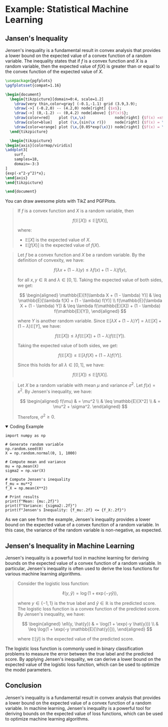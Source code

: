 # Example: Statistical Machine Learning

## Jansen's Inequality

Jensen's inequality is a fundamental result in convex analysis that provides a lower bound on the expected value of a convex function of a random variable. The inequality states that if $f$ is a convex function and $X$ is a random variable, then the expected value of $f(X)$ is greater than or equal to the convex function of the expected value of $X$.

```tikz
\usepackage{pgfplots}
\pgfplotsset{compat=1.16}

\begin{document}
  \begin{tikzpicture}[domain=0:4, scale=1.2]
    \draw[very thin,color=gray] (-0.1,-1.1) grid (3.9,3.9);
    \draw[->] (-0.2,0) -- (4.2,0) node[right] {$x$};
    \draw[->] (0,-1.2) -- (0,4.2) node[above] {$f(x)$};
    \draw[color=red]    plot (\x,\x)             node[right] {$f(x) =x$};
    \draw[color=blue]   plot (\x,{sin(\x r)})    node[right] {$f(x) = \sin x$};
    \draw[color=orange] plot (\x,{0.05*exp(\x)}) node[right] {$f(x) = \frac{1}{20} \mathrm e^x$};
  \end{tikzpicture}

  \begin{tikzpicture}
\begin{axis}[colormap/viridis]
\addplot3[
	surf,
	samples=18,
	domain=-3:3
]
{exp(-x^2-y^2)*x};
\end{axis}
\end{tikzpicture}

\end{document}
```

<span class="caption">
You can draw awesome plots with TikZ and PGFPlots.
</span>

<blockquote class="theorem">

If $f$ is a convex function and $X$ is a random variable, then

$$
f(\mathbb{E}[X]) \leq \mathbb{E}[f(X)],
$$

where:

- $\mathbb{E}[X]$ is the expected value of $X$.
- $\mathbb{E}[f(X)]$ is the expected value of $f(X)$.

</blockquote>

<blockquote class="proof">

Let $f$ be a convex function and $X$ be a random variable. By the definition of convexity, we have:

$$
f(\lambda x + (1 - \lambda) y) \leq \lambda f(x) + (1 - \lambda) f(y),
$$

for all $x, y \in \mathbb{R}$ and $\lambda \in [0, 1]$. Taking the expected value of both sides, we get:

$$
\begin{aligned}
\mathbb{E}[f(\lambda X + (1 - \lambda) Y)] & \leq \mathbb{E}[\lambda f(X) + (1 - \lambda) f(Y)] \\
f(\mathbb{E}[\lambda X + (1 - \lambda) Y]) & \leq \lambda f(\mathbb{E}[X]) + (1 - \lambda) f(\mathbb{E}[Y]),
\end{aligned}
$$

where $Y$ is another random variable. Since $\mathbb{E}[\lambda X + (1 - \lambda) Y] = \lambda \mathbb{E}[X] + (1 - \lambda) \mathbb{E}[Y]$, we have:

$$
f(\mathbb{E}[X]) \leq \lambda f(\mathbb{E}[X]) + (1 - \lambda) f(\mathbb{E}[Y]).
$$

Taking the expected value of both sides, we get:

$$
f(\mathbb{E}[X]) \leq \mathbb{E}[\lambda f(X) + (1 - \lambda) f(Y)].
$$

Since this holds for all $\lambda \in [0, 1]$, we have:

$$
f(\mathbb{E}[X]) \leq \mathbb{E}[f(X)].
$$

</blockquote>

<blockquote class="example">

Let $X$ be a random variable with mean $\mu$ and variance $\sigma^2$. Let $f(x) = x^2$. By Jensen's inequality, we have:

$$
\begin{aligned}
f(\mu) & = \mu^2 \\
& \leq \mathbb{E}[X^2] \\
& = \mu^2 + \sigma^2.
\end{aligned}
$$

Therefore, $\sigma^2 \geq 0$.

</blockquote>

<details open>
<summary>Coding Example</summary>

```execute-python
import numpy as np

# Generate random variable
np.random.seed(0)
X = np.random.normal(0, 1, 1000)

# Compute mean and variance
mu = np.mean(X)
sigma2 = np.var(X)

# Compute Jensen's inequality
f_mu = mu**2
f_X = np.mean(X**2)

# Print results
print(f"Mean: {mu:.2f}")
print(f"Variance: {sigma2:.2f}")
print(f"Jensen's Inequality: {f_mu:.2f} <= {f_X:.2f}")
```

</details>

As we can see from the example, Jensen's inequality provides a lower bound on the expected value of a convex function of a random variable. In this case, the variance of the random variable is non-negative, as expected.

## Jensen's Inequality in Machine Learning

Jensen's inequality is a powerful tool in machine learning for deriving bounds on the expected value of a convex function of a random variable. In particular, Jensen's inequality is often used to derive the loss functions for various machine learning algorithms.

<blockquote class="example">

Consider the logistic loss function:

$$
\ell(y, \hat{y}) = \log(1 + \exp(-y \hat{y})),
$$

where $y \in \{-1, 1\}$ is the true label and $\hat{y} \in \mathbb{R}$ is the predicted score. The logistic loss function is a convex function of the predicted score. By Jensen's inequality, we have:

$$
\begin{aligned}
\ell(y, \hat{y}) & = \log(1 + \exp(-y \hat{y})) \\
& \leq \log(1 + \exp(-y \mathbb{E}[\hat{y}])),
\end{aligned}
$$

where $\mathbb{E}[\hat{y}]$ is the expected value of the predicted score.

</blockquote>

The logistic loss function is commonly used in binary classification problems to measure the error between the true label and the predicted score. By applying Jensen's inequality, we can derive a lower bound on the expected value of the logistic loss function, which can be used to optimize the model parameters.

## Conclusion

Jensen's inequality is a fundamental result in convex analysis that provides a lower bound on the expected value of a convex function of a random variable. In machine learning, Jensen's inequality is a powerful tool for deriving bounds on the expected value of loss functions, which can be used to optimize machine learning algorithms.
